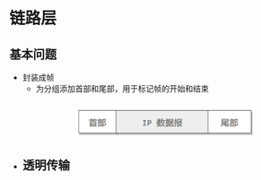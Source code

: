 <style>
    img{
        width: 70%;
    }
</style>
# 链路层
## 基本问题
- 封装成帧
  - 为分组添加首部和尾部，用于标记帧的开始和结束
    <p align="center"><img src="imgs/3.链路层.png"/> </p>
- 透明传输
  - 